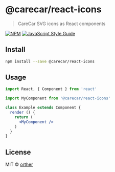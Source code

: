 # @carecar/react-icons

> CareCar SVG icons as React components

[![NPM](https://img.shields.io/npm/v/@carecar/react-icons.svg)](https://www.npmjs.com/package/@carecar/react-icons) [![JavaScript Style Guide](https://img.shields.io/badge/code_style-standard-brightgreen.svg)](https://standardjs.com)

## Install

```bash
npm install --save @carecar/react-icons
```

## Usage

```jsx
import React, { Component } from 'react'

import MyComponent from '@carecar/react-icons'

class Example extends Component {
  render () {
    return (
      <MyComponent />
    )
  }
}
```

## License

MIT © [orther](https://github.com/orther)
